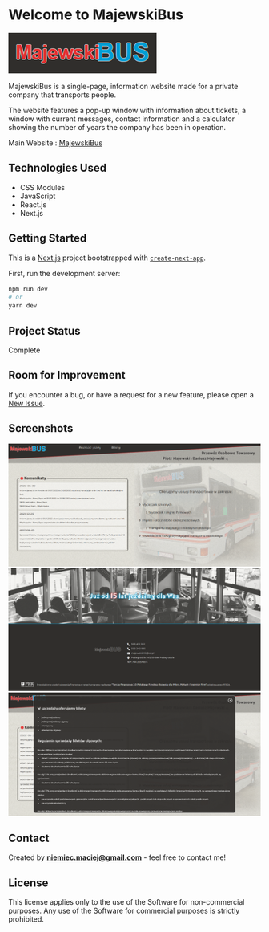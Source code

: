# Welcome to MajewskiBus

<img src="https://raw.githubusercontent.com/ThorezNS/images-repo/main/majewski-bus/logo.png" alt="majewski-bus logo" />

MajewskiBus is a single-page, information website made for a private company that transports people.

The website features a pop-up window with information about tickets, a window with current messages, contact information and a calculator showing the number of years the company has been in operation.

Main Website : <a href="https://majewski-bus.netlify.app/">MajewskiBus</a>

## Technologies Used

- CSS Modules
- JavaScript
- React.js
- Next.js

## Getting Started

This is a [Next.js](https://nextjs.org/) project bootstrapped with [`create-next-app`](https://github.com/vercel/next.js/tree/canary/packages/create-next-app).

First, run the development server:

```bash
npm run dev
# or
yarn dev
```

## Project Status

Complete

## Room for Improvement
If you encounter a bug, or have a request for a new feature, please open a [New Issue](https://github.com/ThorezNS/MajewskiBUS-Next.js/issues).

## Screenshots

<img alt="Screenshot" src="https://raw.githubusercontent.com/ThorezNS/images-repo/main/majewski-bus/page-1.png">

<img alt="Screenshot" src="https://raw.githubusercontent.com/ThorezNS/images-repo/main/majewski-bus/page-2.png">

<img alt="Screenshot" src="https://raw.githubusercontent.com/ThorezNS/images-repo/main/majewski-bus/page-3.png">

## Contact

Created by **niemiec.maciej@gmail.com** - feel free to contact me!

## License
This license applies only to the use of the Software for non-commercial purposes. Any use of the Software for commercial purposes is strictly prohibited.
